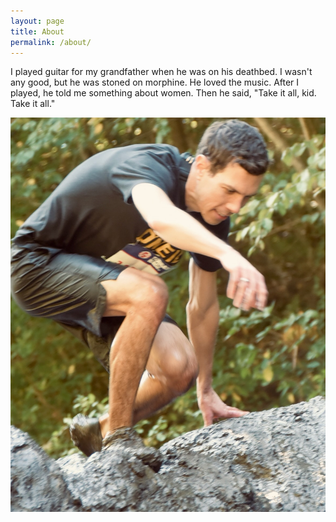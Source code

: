 ```yaml
---
layout: page
title: About
permalink: /about/
---
```


I played guitar for my grandfather when he was on his deathbed. I wasn't any good, but he was stoned on morphine. He loved the music. After I played, he told me something about women. Then he said, "Take it all, kid. Take it all."

![Climbing over a mound of mud in a race](/assets/race.jpeg)